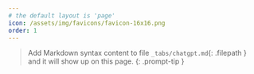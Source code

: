 ```yaml
---
# the default layout is 'page'
icon: /assets/img/favicons/favicon-16x16.png
order: 1
---
```


> Add Markdown syntax content to file `_tabs/chatgpt.md`{: .filepath } and it will show up on this page.
{: .prompt-tip }
